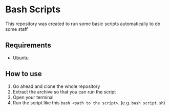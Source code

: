 # Bash Scripts 
This repository was created to run some basic scripts automatically to do some staff

## Requirements
- Ubuntu 

## How to use
1. Go ahead and clone the whole repository
2. Extract the archive so that you can run the script 
3. Open your terminal 
4. Run the script like this `bash <path to the script>`. (e.g. `bash script.sh`)

